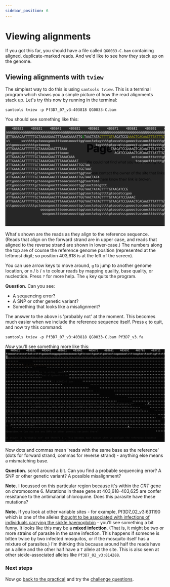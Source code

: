 ```yaml
---
sidebar_position: 6
---
```


# Viewing alignments

If you got this far, you should have a file called `QG0033-C.bam` containing aligned,
duplicate-marked reads.  And we'd like to see how they stack up on the genome.

## Viewing alignments with `tview`

The simplest way to do this is using `samtools tview`. This is a terminal program which shows you a
simple picture of how the read alignments stack up.  Let's try this now by running in the terminal:
```
samtools tview -p Pf3D7_07_v3:403818 QG0033-C.bam
```

You should see something like this:

![img](images/samtools_tview.png)

What's shown are the reads as they align to the reference sequence. (Reads that align on the
forward strand are in upper case, and reads that aligned to the reverse strand are shown in
lower-case.) The numbers along the top are of course the reference genome position (represented at
the leftmost digit; so position 403,618 is at the left of the screen).  

You can use arrow keys to move around, `g` to jump to another genome location, or `m` / `b` / `n`
to colour reads by mapping quality, base quality, or nucleotide. Press `?` for more help. The `q`
key quits the program.

**Question.** Can you see:

* A sequencing error?
* A SNP or other genetic variant? 
* Something that looks like a misalignment?

The answer to the above is 'probably not' at the moment. This becomes much easier when we include the reference sequence
itself. Press `q` to quit, and now try this command:
```
samtools tview -p Pf3D7_07_v3:403818 QG0033-C.bam Pf3D7_v3.fa
```

*Now* you'll see something more like this:
![img](images/samtools_tview_ref.png)

Now dots and commas mean 'reads with the same base as the reference' (dots for forward strand,
commas for reverse strand) - anything else means a mismatching base.  

**Question.** scroll around a bit. Can you find a probable sequencing error? A SNP or other genetic
variant? A possible misalignment?

**Note.** I focussed on this particular region because it's within the *CRT* gene on chromosome 6.
Mutations in these gene at 403,618-403,625 are confer resistance to the antimalarial chloroquine.
Does this parasite have these mutations?

**Note.** If you look at other variable sites - for example, Pf3D7_02_v3:631190 which is one of the
alleles [thought to be associated with infections of individuals carrying the sickle
haemoglobin](https://doi.org/10.1038/s41586-021-04288-3) - you'll see something a bit funny. It
looks like this may be a **mixed infection**. (That is, it might be two or more strains of parasite
in the same infection. This happens if someone is bitten twice by two infected mosquitos, or if the
mosquito itself has a mixture of parasites.) I'm thinking this because around half the reads have
an `A` allele and the other half have a `T` allele at the site. This is also seen at other
sickle-associated alleles like `Pf3D7_02_v3:814288`.

### Next steps

Now go [back to the practical](Pipeline_outline.md#the-practical-in-a-nutshell) and try the [challenge
questions](Challenge_questions.md).



